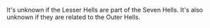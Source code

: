It's unknown if the Lesser Hells are part of the Seven Hells. It's also unknown if they are related to the Outer Hells.